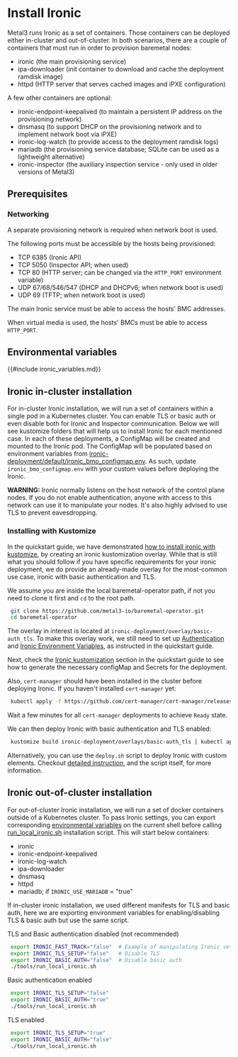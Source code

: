 # Install Ironic

Metal3 runs Ironic as a set of containers. Those containers
can be deployed either in-cluster and out-of-cluster. In both scenarios,
there are a couple of containers that must run in order to provision
baremetal nodes:

- ironic (the main provisioning service)
- ipa-downloader (init container to download and cache the deployment ramdisk
  image)
- httpd (HTTP server that serves cached images and iPXE configuration)

A few other containers are optional:

- ironic-endpoint-keepalived (to maintain a persistent IP address on
  the provisioning network)
- dnsmasq (to support DHCP on the provisioning network and to implement
  network boot via iPXE)
- ironic-log-watch (to provide access to the deployment ramdisk logs)
- mariadb (the provisioning service database; SQLite can be used as
  a lightweight alternative)
- ironic-inspector (the auxiliary inspection service - only used in older
  versions of Metal3)

## Prerequisites

### Networking

A separate provisioning network is required when network boot is used.

The following ports must be accessible by the hosts being provisioned:

- TCP 6385 (Ironic API)
- TCP 5050 (Inspector API; when used)
- TCP 80 (HTTP server; can be changed via the `HTTP_PORT` environment variable)
- UDP 67/68/546/547 (DHCP and DHCPv6; when network boot is used)
- UDP 69 (TFTP; when network boot is used)

The main Ironic service must be able to access the hosts' BMC addresses.

When virtual media is used, the hosts' BMCs must be able to access `HTTP_PORT`.

## Environmental variables

{{#include ironic_variables.md}}

## Ironic in-cluster installation

For in-cluster Ironic installation, we will run a set of containers within
a single pod in a Kubernetes cluster. You can enable TLS or basic auth or even
disable both for Ironic and Inspector communication. Below we will see kustomize
folders that will help us to install Ironic for each mentioned case. In each
of these deployments, a ConfigMap will be created and mounted to the Ironic pod.
The ConfigMap will be populated based on environment variables from
[ironic-deployment/default/ironic_bmo_configmap.env](https://github.com/metal3-io/baremetal-operator/blob/main/ironic-deployment/default/ironic_bmo_configmap.env).
As such, update `ironic_bmo_configmap.env` with your custom values before deploying the Ironic.

**WARNING:** Ironic normally listens on the host network of the control plane
nodes. If you do not enable authentication, anyone with access to this network
can use it to manipulate your nodes. It's also highly advised to use TLS to
prevent eavesdropping.

### Installing with Kustomize

In the quickstart guide, we have demonstrated
[how to install ironic with kustomize](../quick-start.md#deploy-ironic),
by creating an ironic kustomization overlay.
While that is still what you should follow if you have specific requirements for
your ironic deployment, we do provide an already-made overlay for the
most-common use case, ironic with basic authentication and TLS.

We assume you are inside the local baremetal-operator path, if not you need to
clone it first and `cd` to the root path.

```bash
 git clone https://github.com/metal3-io/baremetal-operator.git
 cd baremetal-operator
```

The overlay in interest is located at `ironic-deployment/overlay/basic-auth_tls`.
To make this overlay work, we still need to set up
[Authentication](../quick-start.md#authentication-configuration) and
[Ironic Environment Variables](../quick-start.md#ironic-environment-variables),
as instructed in the quickstart guide.

Next, check the [Ironic kustomization](../quick-start.md#ironic-kustomization)
section in the quickstart guide to see how to generate the necessary configMap
and Secrets for the deployment.

Also, `cert-manager` should have been installed in the cluster before deploying
Ironic. If you haven't installed `cert-manager` yet:

```bash
 kubectl apply -f https://github.com/cert-manager/cert-manager/releases/download/v1.14.3/cert-manager.yaml
```

Wait a few minutes for all `cert-manager` deployments to achieve `Ready` state.

We can then deploy Ironic with basic authentication and TLS enabled:

```bash
 kustomize build ironic-deployment/overlays/basic-auth_tls | kubectl apply -f -
```

Alternatively, you can use the `deploy.sh` script to deploy Ironic with custom
elements. Checkout
[detailed instruction](../bmo/install_baremetal_operator.md#deployment-commands),
and the script itself, for more information.

## Ironic out-of-cluster installation

For out-of-cluster Ironic installation, we will run a set of docker containers
outside of a Kubernetes cluster. To pass Ironic settings, you can export
corresponding [environmental variables](#environmental-variables) on the current
shell before calling
[run_local_ironic.sh](https://github.com/metal3-io/baremetal-operator/blob/main/tools/run_local_ironic.sh)
installation script. This will start below containers:

- ironic
- ironic-endpoint-keepalived
- ironic-log-watch
- ipa-downloader
- dnsmasq
- httpd
- mariadb; if `IRONIC_USE_MARIADB` = "true"

If in-cluster ironic installation, we used different manifests for TLS and basic auth,
here we are exporting environment variables for enabling/disabling TLS & basic auth
but use the same script.

TLS and Basic authentication disabled (not recommended)

```bash
 export IRONIC_FAST_TRACK="false"  # Example of manipulating Ironic settings
 export IRONIC_TLS_SETUP="false"   # Disable TLS
 export IRONIC_BASIC_AUTH="false"  # Disable basic auth
 ./tools/run_local_ironic.sh
```

Basic authentication enabled

```bash
 export IRONIC_TLS_SETUP="false"
 export IRONIC_BASIC_AUTH="true"
 ./tools/run_local_ironic.sh
```

TLS enabled

```bash
 export IRONIC_TLS_SETUP="true"
 export IRONIC_BASIC_AUTH="false"
 ./tools/run_local_ironic.sh
```
